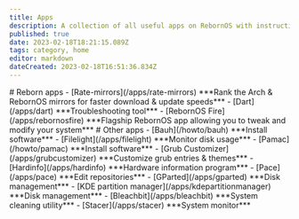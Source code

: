 ```yaml
---
title: Apps
description: A collection of all useful apps on RebornOS with instructions
published: true
date: 2023-02-18T18:21:15.089Z
tags: category, home
editor: markdown
dateCreated: 2023-02-18T16:51:36.834Z
---
```


\# Reborn apps - \[Rate-mirrors\](/apps/rate-mirrors) \*\*\*Rank the Arch & RebornOS mirrors for faster download & update speeds\*\*\* - \[Dart\](/apps/dart) \*\*\*Troubleshooting tool\*\*\* - \[RebornOS Fire\](/apps/rebornosfire) \*\*\*Flagship RebornOS app allowing you to tweak and modify your system\*\*\* # Other apps - \[Bauh\](/howto/bauh) \*\*\*Install software\*\*\* - \[Filelight\](/apps/filelight) \*\*\*Monitor disk usage\*\*\* - \[Pamac\](/howto/pamac) \*\*\*Install software\*\*\* - \[Grub Customizer\](/apps/grubcustomizer) \*\*\*Customize grub entries & themes\*\*\* - \[Hardinfo\](/apps/hardinfo) \*\*\*Hardware information program\*\*\* - \[Pace\](/apps/pace) \*\*\*Edit repositories\*\*\* - \[GParted\](/apps/gparted) \*\*\*Disk management\*\*\* - \[KDE partition manager\](/apps/kdepartitionmanager) \*\*\*Disk management\*\*\* - \[Bleachbit\](/apps/bleachbit) \*\*\*System cleaning utility\*\*\* - \[Stacer\](/apps/stacer) \*\*\*System monitor\*\*\*